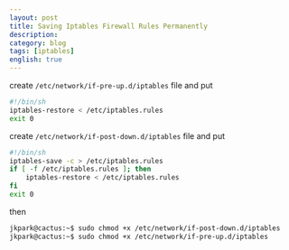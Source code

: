 ```yaml
---
layout: post
title: Saving Iptables Firewall Rules Permanently
description:
category: blog
tags: [iptables]
english: true
---
```


create `/etc/network/if-pre-up.d/iptables` file and put

```bash
#!/bin/sh
iptables-restore < /etc/iptables.rules
exit 0
```

create `/etc/network/if-post-down.d/iptables` file and put

```bash
#!/bin/sh
iptables-save -c > /etc/iptables.rules
if [ -f /etc/iptables.rules ]; then
    iptables-restore < /etc/iptables.rules
fi
exit 0
```

then 

```bash
jkpark@cactus:~$ sudo chmod +x /etc/network/if-post-down.d/iptables
jkpark@cactus:~$ sudo chmod +x /etc/network/if-pre-up.d/iptables
```